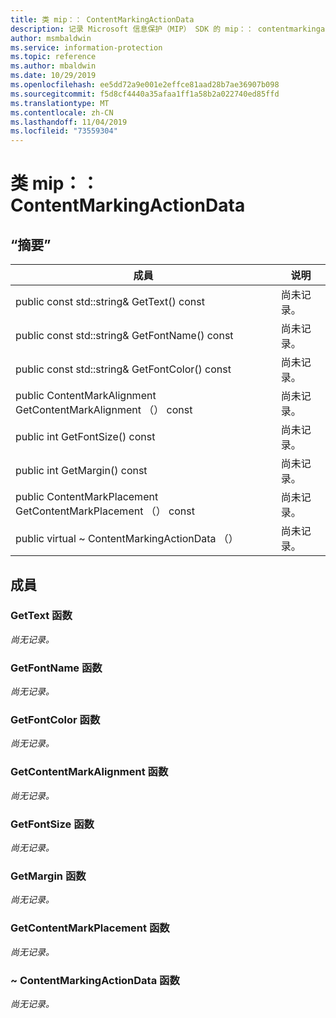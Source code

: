 ```yaml
---
title: 类 mip：： ContentMarkingActionData
description: 记录 Microsoft 信息保护（MIP） SDK 的 mip：： contentmarkingactiondata 类。
author: msmbaldwin
ms.service: information-protection
ms.topic: reference
ms.author: mbaldwin
ms.date: 10/29/2019
ms.openlocfilehash: ee5dd72a9e001e2effce81aad28b7ae36907b098
ms.sourcegitcommit: f5d8cf4440a35afaa1ff1a58b2a022740ed85ffd
ms.translationtype: MT
ms.contentlocale: zh-CN
ms.lasthandoff: 11/04/2019
ms.locfileid: "73559304"
---
```

# <a name="class-mipcontentmarkingactiondata"></a>类 mip：： ContentMarkingActionData 
  
## <a name="summary"></a>“摘要”
 成員                        | 说明                                
--------------------------------|---------------------------------------------
public const std::string& GetText() const  | 尚未记录。
public const std::string& GetFontName() const  | 尚未记录。
public const std::string& GetFontColor() const  | 尚未记录。
public ContentMarkAlignment GetContentMarkAlignment （） const  | 尚未记录。
public int GetFontSize() const  | 尚未记录。
public int GetMargin() const  | 尚未记录。
public ContentMarkPlacement GetContentMarkPlacement （） const  | 尚未记录。
public virtual ~ ContentMarkingActionData （）  | 尚未记录。
  
## <a name="members"></a>成員
  
### <a name="gettext-function"></a>GetText 函数
_尚无记录。_

  
### <a name="getfontname-function"></a>GetFontName 函数
_尚无记录。_

  
### <a name="getfontcolor-function"></a>GetFontColor 函数
_尚无记录。_

  
### <a name="getcontentmarkalignment-function"></a>GetContentMarkAlignment 函数
_尚无记录。_

  
### <a name="getfontsize-function"></a>GetFontSize 函数
_尚无记录。_

  
### <a name="getmargin-function"></a>GetMargin 函数
_尚无记录。_

  
### <a name="getcontentmarkplacement-function"></a>GetContentMarkPlacement 函数
_尚无记录。_

  
### <a name="contentmarkingactiondata-function"></a>~ ContentMarkingActionData 函数
_尚无记录。_
